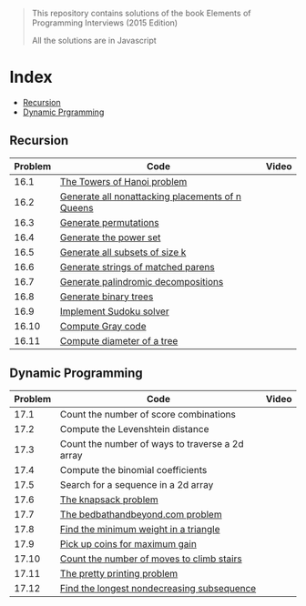 > This repository contains solutions of the book Elements of Programming Interviews (2015 Edition)
>
> All the solutions are in Javascript

# Index

- [Recursion](#recursion)
- [Dynamic Prgramming](#rdynamic-programming)

## Recursion

| Problem | Code                                                                                                                   | Video |
| ------- | ---------------------------------------------------------------------------------------------------------------------- | ----- |
| 16.1    | [The Towers of Hanoi problem](https://github.com/learner-mohit/epi.js/blob/main/tower-of-hanoi.js)                     |
| 16.2    | [Generate all nonattacking placements of n Queens](https://github.com/learner-mohit/ctci.js/blob/main/eight-queens.js) |
| 16.3    | [Generate permutations](https://github.com/learner-mohit/ctci.js/blob/main/permutation.js)                             |
| 16.4    | [Generate the power set](https://github.com/learner-mohit/ctci.js/blob/main/power-set.js)                              |
| 16.5    | [Generate all subsets of size k](https://github.com/learner-mohit/epi.js/blob/main/subset-length-k.js)                 |
| 16.6    | [Generate strings of matched parens](https://github.com/learner-mohit/epi.js/blob/main/generate-parens.js)             |
| 16.7    | [Generate palindromic decompositions](https://github.com/learner-mohit/epi.js/blob/main/palindrome-decompositions.js)  |
| 16.8    | [Generate binary trees](https://github.com/learner-mohit/epi.js/blob/main/generate-all-trees.js)                       |
| 16.9    | [Implement Sudoku solver](https://github.com/learner-mohit/epi.js/blob/main/sudoku.js)                                 |
| 16.10   | [Compute Gray code](https://github.com/learner-mohit/epi.js/blob/main/gray-code.js)                                    |
| 16.11   | [Compute diameter of a tree](https://github.com/learner-mohit/epi.js/blob/main/diameter-tree.js)                       |

## Dynamic Programming

| Problem | Code                                                                                                               | Video |
| ------- | ------------------------------------------------------------------------------------------------------------------ | ----- |
| 17.1    | Count the number of score combinations                                                                             |
| 17.2    | Compute the Levenshtein distance                                                                                   |
| 17.3    | Count the number of ways to traverse a 2d array                                                                    |
| 17.4    | Compute the binomial coefficients                                                                                  |
| 17.5    | Search for a sequence in a 2d array                                                                                |
| 17.6    | [The knapsack problem](https://github.com/learner-mohit/epi.js/blob/main/knapsack.js)                              |
| 17.7    | [The bedbathandbeyond.com problem](https://github.com/learner-mohit/epi.js/blob/main/palindrome-decompositions.js) |
| 17.8    | [Find the minimum weight in a triangle](https://github.com/learner-mohit/epi.js/blob/main/generate-all-trees.js)   |
| 17.9    | [Pick up coins for maximum gain](https://github.com/learner-mohit/epi.js/blob/main/sudoku.js)                      |
| 17.10   | [Count the number of moves to climb stairs](https://github.com/learner-mohit/epi.js/blob/main/gray-code.js)        |
| 17.11   | [The pretty printing problem](https://github.com/learner-mohit/epi.js/blob/main/diameter-tree.js)                  |
| 17.12   | [Find the longest nondecreasing subsequence](https://github.com/learner-mohit/epi.js/blob/main/diameter-tree.js)   |
